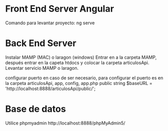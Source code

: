 # Front End Server Angular

Comando para levantar proyecto: ng serve

# Back End Server

Instalar MAMP (MAC) o laragon (windows)
Entrar en a la carpeta MAMP, después entrar en la capeta htdocs y colocar la carpeta articulosApi.
Levantar servicio MAMP o laragon.

configurar puerto en caso de ser necesario, para configurar el puerto es en la carpeta articulosApi, app, config, app.php
public string $baseURL = 'http://localhost:8888/articulosApi/public/';

# Base de datos

Utilice phpmyadmin
http://localhost:8888/phpMyAdmin5/
